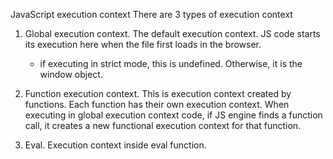 JavaScript execution context
There are 3 types of execution context
1. Global execution context. The default execution context. JS code starts its execution here when the file first loads in the browser. 
	- if executing in strict mode, this is undefined. Otherwise, it is the window object. 

2. Function execution context. This is execution context created by functions. Each function has their own execution context. When executing in global execution context code, if JS engine finds a function call, it creates a new functional execution context for that function.

3. Eval. Execution context inside eval function.